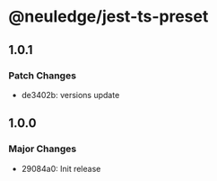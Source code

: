 # @neuledge/jest-ts-preset

## 1.0.1

### Patch Changes

- de3402b: versions update

## 1.0.0

### Major Changes

- 29084a0: Init release

